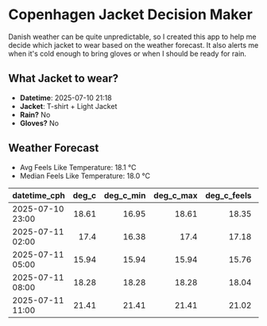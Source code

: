 
# Copenhagen Jacket Decision Maker

Danish weather can be quite unpredictable, so I created this app to help me decide which jacket to wear based on the weather forecast. 
It also alerts me when it's cold enough to bring gloves or when I should be ready for rain.

## What Jacket to wear?

- **Datetime**: 2025-07-10 21:18
- **Jacket**: T-shirt + Light Jacket
- **Rain?** No
- **Gloves?** No

## Weather Forecast
- Avg Feels Like Temperature: 18.1 °C
- Median Feels Like Temperature: 18.0 °C

| datetime_cph     |   deg_c |   deg_c_min |   deg_c_max |   deg_c_feels | weather   | wind   | rain   |
|:-----------------|--------:|------------:|------------:|--------------:|:----------|:-------|:-------|
| 2025-07-10 23:00 |   18.61 |       16.95 |       18.61 |         18.35 | Clear     | Low    | None   |
| 2025-07-11 02:00 |   17.4  |       16.38 |       17.4  |         17.18 | Clear     | Low    | None   |
| 2025-07-11 05:00 |   15.94 |       15.94 |       15.94 |         15.76 | Clouds    | High   | None   |
| 2025-07-11 08:00 |   18.28 |       18.28 |       18.28 |         18.04 | Clouds    | High   | None   |
| 2025-07-11 11:00 |   21.41 |       21.41 |       21.41 |         21.02 | Clouds    | Medium | None   |
        